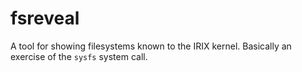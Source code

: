 fsreveal
===

A tool for showing filesystems known to the IRIX kernel. Basically an exercise of the `sysfs` system call.
